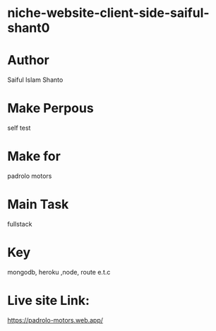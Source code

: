 # niche-website-client-side-saiful-shant0

# Author 
Saiful Islam Shanto

# Make Perpous
self test

# Make for

padrolo motors

# Main Task 
fullstack 

# Key
mongodb, heroku ,node, route e.t.c

# Live site Link: 

https://padrolo-motors.web.app/
